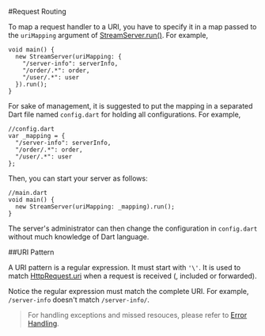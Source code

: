 #Request Routing

To map a request handler to a URI, you have to specify it in a map passed to the `uriMapping` argument of [StreamServer.run()](api:stream). For example,

    void main() {
      new StreamServer(uriMapping: {
        "/server-info": serverInfo,
        "/order/.*": order,
        "/user/.*": user
      }).run();
    }

For sake of management, it is suggested to put the mapping in a separated Dart file named `config.dart` for holding all configurations. For example,

    //config.dart
    var _mapping = {
      "/server-info": serverInfo,
      "/order/.*": order,
      "/user/.*": user
    };

Then, you can start your server as follows:

    //main.dart
    void main() {
      new StreamServer(uriMapping: _mapping).run();
    }

The server's administrator can then change the configuration in `config.dart` without much knowledge of Dart language.

##URI Pattern

A URI pattern is a regular expression. It must start with `'\'`. It is used to match [HttpRequest.uri](dart:html) when a request is received (, included or forwarded).

Notice the regular expression must match the complete URI. For example, `/server-info` doesn't match `/server-info/`.

> For handling exceptions and missed resouces, please refer to [Error Handling](../Configuration/Error_Handling.md).